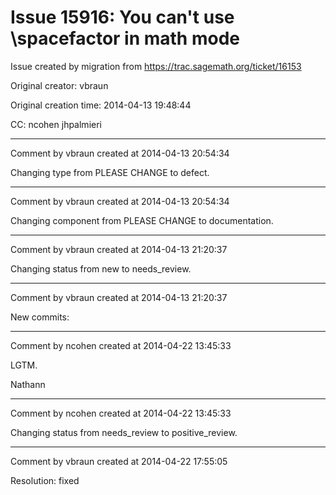 # Issue 15916: You can't use \spacefactor in math mode

Issue created by migration from https://trac.sagemath.org/ticket/16153

Original creator: vbraun

Original creation time: 2014-04-13 19:48:44

CC:  ncohen ​jhpalmieri




---

Comment by vbraun created at 2014-04-13 20:54:34

Changing type from PLEASE CHANGE to defect.


---

Comment by vbraun created at 2014-04-13 20:54:34

Changing component from PLEASE CHANGE to documentation.


---

Comment by vbraun created at 2014-04-13 21:20:37

Changing status from new to needs_review.


---

Comment by vbraun created at 2014-04-13 21:20:37

New commits:


---

Comment by ncohen created at 2014-04-22 13:45:33

LGTM.

Nathann


---

Comment by ncohen created at 2014-04-22 13:45:33

Changing status from needs_review to positive_review.


---

Comment by vbraun created at 2014-04-22 17:55:05

Resolution: fixed
